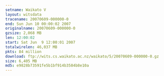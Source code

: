 ```yaml
---
setname: Waikato V
layout: witsdata
tracename: 20070609-000000-0
end: Sun Jun 10 00:00:02 2007
originalname: 20070609-000000-0
gzsize: 2,068 MB
len: 12:00:02
start: Sat Jun  9 12:00:01 2007
totalwirelen: 46,037 MB
pkts: 84 million
download: ftp://wits.cs.waikato.ac.nz/waikato/5/20070609-000000-0.gz
size: 6,405 MB
md5: e9828b73591fe5b1bf914b3584b8e10a
---
```

